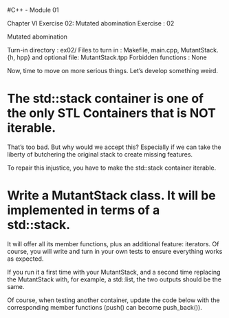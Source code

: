 #C++ - Module 01

Chapter VI
Exercise 02: Mutated abomination
Exercise : 02

Mutated abomination

Turn-in directory : ex02/
Files to turn in : Makefile, main.cpp, MutantStack.{h, hpp}
and optional file: MutantStack.tpp
Forbidden functions : None

Now, time to move on more serious things. Let’s develop something weird. 

# The std::stack container is one of the only STL Containers that is NOT iterable. 
That’s too bad. But why would we accept this? Especially if we can take the 
liberty of butchering the original stack to create missing features.

To repair this injustice, you have to make the std::stack container iterable.
# Write a MutantStack class. It will be implemented in terms of a std::stack.

It will offer all its member functions, plus an additional feature: iterators.
Of course, you will write and turn in your own tests to ensure everything works 
as expected.

If you run it a first time with your MutantStack, 
and a second time replacing the MutantStack with, for example, a std::list, 
the two outputs should be the same.

Of course, when testing another container, update the code below with the 
corresponding member functions (push() can become push_back()).